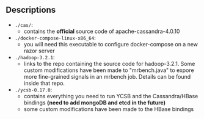 ## Descriptions

* `./cas/`:
  * contains the **official** source code of apache-cassandra-4.0.10
* `./docker-compose-linux-x86_64`:
  * you will need this executable to configure docker-compose on a new razor server
* `./hadoop-3.2.1`:
  * links to the repo containing the source code for hadoop-3.2.1. Some custom modifications have been made to "mrbench.java" to expore more fine-grained signals in an mrbench job. Details can be found inside that repo.
* `./ycsb-0.17.0`:
  * contains everything you need to run YCSB and the Cassandra/HBase bindings **(need to add mongoDB and etcd in the future)**
  * some custom modifications have been made to the HBase bindings
